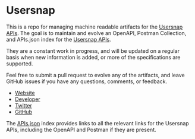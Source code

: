 # UsersnapThis is a repo for managing machine readable artifacts for the [Usersnap APIs](https://usersnap.com/support/docs/usersnapapi). The goal is to maintain and evolve an OpenAPI, Postman Collection, and APIs.json index for the [Usersnap APIs](https://usersnap.com/support/docs/usersnapapi).They are a constant work in progress, and will be updated on a regular basis when new information is added, or more of the specifications are supported.Feel free to submit a pull request to evolve any of the artifacts, and leave GitHub issues if you have any questions, comments, or feedback.- [Website](https://usersnap.com/support/docs/usersnapapi)- [Developer](https://usersnap.com/support/docs/usersnapapi)- [Twitter](https://twitter.com/usersnap)- [GitHub](https://github.com/usersnap)The [APIs.json](https://github.com/api-evangelist/usersnap/blob/master/apis.json) index provides links to all the relevant links for the Usersnap APIs, including the OpenAPI and Postman if they are present.